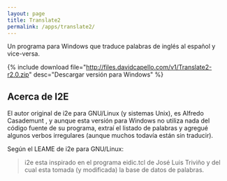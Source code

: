 ```yaml
---
layout: page
title: Translate2
permalink: /apps/translate2/
---
```


Un programa para Windows que traduce palabras de inglés al español y vice-versa.

{% include download file="http://files.davidcapello.com/v1/Translate2-r2.0.zip" desc="Descargar versión para Windows" %}

## Acerca de I2E

El autor original de i2e para GNU/Linux (y sistemas Unix), es Alfredo
Casademunt , y aunque esta versión para Windows no utiliza nada del
código fuente de su programa, extraí el listado de palabras y agregué
algunos verbos irregulares (aunque muchos todavía están sin traducir).

Según el LEAME de i2e para GNU/Linux:

> i2e esta inspirado en el programa eidic.tcl de José Luis Triviño y
> del cual esta tomada (y modificada) la base de datos de palabras.
